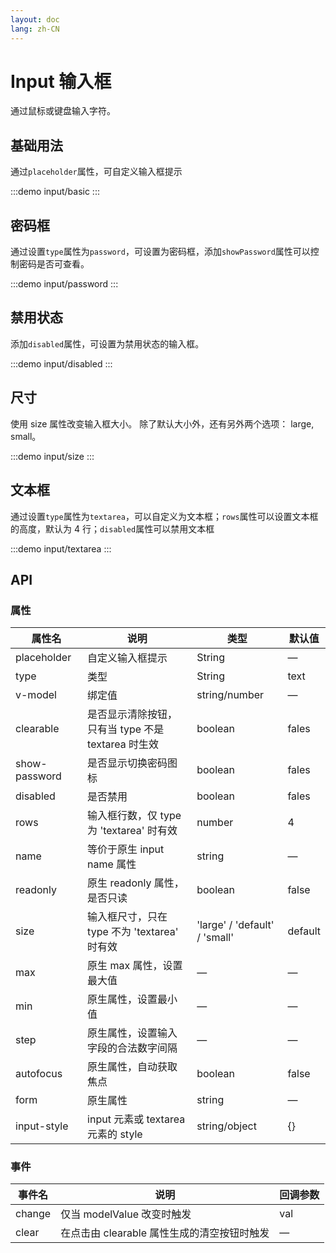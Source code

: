 ```yaml
---
layout: doc
lang: zh-CN
---
```


# Input 输入框

通过鼠标或键盘输入字符。

## 基础用法

通过`placeholder`属性，可自定义输入框提示

:::demo
input/basic
:::

## 密码框

通过设置`type`属性为`password`，可设置为密码框，添加`showPassword`属性可以控制密码是否可查看。

:::demo
input/password
:::

## 禁用状态

添加`disabled`属性，可设置为禁用状态的输入框。

:::demo
input/disabled
:::

## 尺寸

使用 size 属性改变输入框大小。 除了默认大小外，还有另外两个选项： large, small。

:::demo
input/size
:::

## 文本框

通过设置`type`属性为`textarea`，可以自定义为文本框；`rows`属性可以设置文本框的高度，默认为 4 行；`disabled`属性可以禁用文本框

:::demo
input/textarea
:::

## API

### 属性

| 属性名        | 说明                                               | 类型                          | 默认值  |
| ------------- | -------------------------------------------------- | ----------------------------- | ------- |
| placeholder   | 自定义输入框提示                                   | String                        | —       |
| type          | 类型                                               | String                        | text    |
| v-model       | 绑定值                                             | string/number                 | —       |
| clearable     | 是否显示清除按钮，只有当 type 不是 textarea 时生效 | boolean                       | fales   |
| show-password | 是否显示切换密码图标                               | boolean                       | fales   |
| disabled      | 是否禁用                                           | boolean                       | fales   |
| rows          | 输入框行数，仅 type 为 'textarea' 时有效           | number                        | 4       |
| name          | 等价于原生 input name 属性                         | string                        | —       |
| readonly      | 原生 readonly 属性，是否只读                       | boolean                       | false   |
| size          | 输入框尺寸，只在 type 不为 'textarea' 时有效       | 'large' / 'default' / 'small' | default |
| max           | 原生 max 属性，设置最大值                          | —                             | —       |
| min           | 原生属性，设置最小值                               | —                             | —       |
| step          | 原生属性，设置输入字段的合法数字间隔               | —                             | —       |
| autofocus     | 原生属性，自动获取焦点                             | boolean                       | false   |
| form          | 原生属性                                           | string                        | —       |
| input-style   | input 元素或 textarea 元素的 style                 | string/object                 | {}      |

### 事件

| 事件名 | 说明                                        | 回调参数 |
| ------ | ------------------------------------------- | -------- |
| change | 仅当 modelValue 改变时触发                  | val      |
| clear  | 在点击由 clearable 属性生成的清空按钮时触发 | —        |
